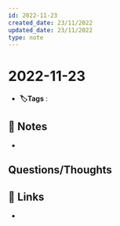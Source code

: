 ```yaml
---
id: 2022-11-23
created_date: 23/11/2022
updated_date: 23/11/2022
type: note
---
```


#  2022-11-23
- **🏷️Tags** :   
[ ](#anki-card)
## 📝 Notes
- 


## Questions/Thoughts


## 🔗 Links
- 